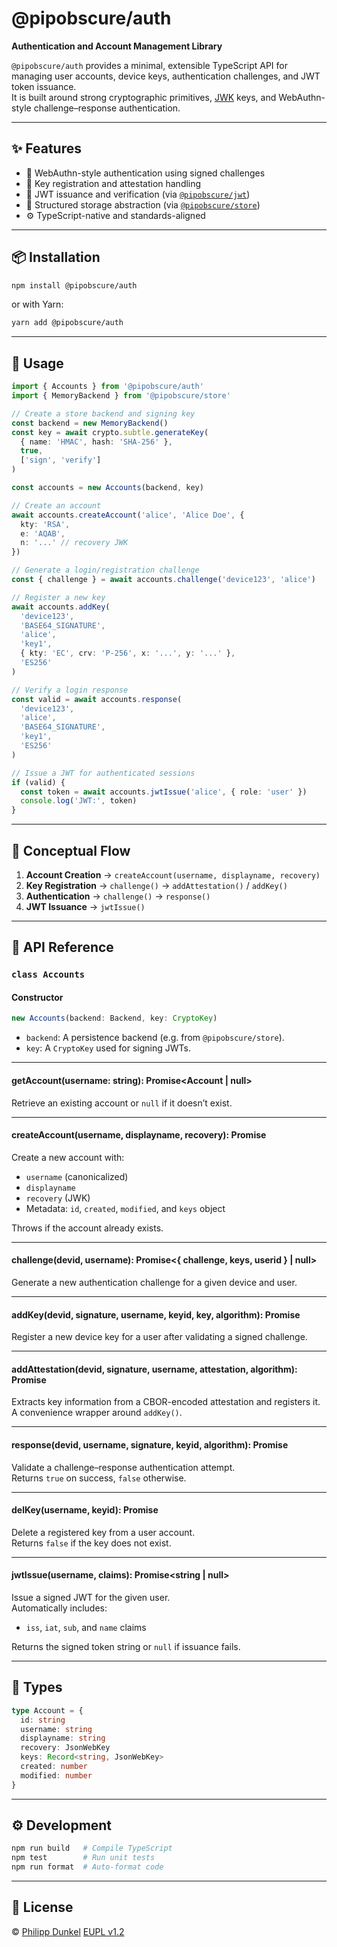 # @pipobscure/auth

**Authentication and Account Management Library**

`@pipobscure/auth` provides a minimal, extensible TypeScript API for managing user accounts, device keys, authentication challenges, and JWT token issuance.  
It is built around strong cryptographic primitives, [JWK](https://datatracker.ietf.org/doc/html/rfc7517) keys, and WebAuthn-style challenge–response authentication.

---

## ✨ Features

- 🔐 WebAuthn-style authentication using signed challenges
- 🧩 Key registration and attestation handling
- 🪪 JWT issuance and verification (via [`@pipobscure/jwt`](https://www.npmjs.com/package/@pipobscure/jwt))
- 🧾 Structured storage abstraction (via [`@pipobscure/store`](https://www.npmjs.com/package/@pipobscure/store))
- ⚙️ TypeScript-native and standards-aligned

---

## 📦 Installation

```bash
npm install @pipobscure/auth
```

or with Yarn:

```bash
yarn add @pipobscure/auth
```

---

## 🚀 Usage

```ts
import { Accounts } from '@pipobscure/auth'
import { MemoryBackend } from '@pipobscure/store'

// Create a store backend and signing key
const backend = new MemoryBackend()
const key = await crypto.subtle.generateKey(
  { name: 'HMAC', hash: 'SHA-256' },
  true,
  ['sign', 'verify']
)

const accounts = new Accounts(backend, key)

// Create an account
await accounts.createAccount('alice', 'Alice Doe', {
  kty: 'RSA',
  e: 'AQAB',
  n: '...' // recovery JWK
})

// Generate a login/registration challenge
const { challenge } = await accounts.challenge('device123', 'alice')

// Register a new key
await accounts.addKey(
  'device123',
  'BASE64_SIGNATURE',
  'alice',
  'key1',
  { kty: 'EC', crv: 'P-256', x: '...', y: '...' },
  'ES256'
)

// Verify a login response
const valid = await accounts.response(
  'device123',
  'alice',
  'BASE64_SIGNATURE',
  'key1',
  'ES256'
)

// Issue a JWT for authenticated sessions
if (valid) {
  const token = await accounts.jwtIssue('alice', { role: 'user' })
  console.log('JWT:', token)
}
```

---

## 🧠 Conceptual Flow

1. **Account Creation** → `createAccount(username, displayname, recovery)`
2. **Key Registration** → `challenge()` → `addAttestation()` / `addKey()`
3. **Authentication** → `challenge()` → `response()`
4. **JWT Issuance** → `jwtIssue()`

---

## 🧩 API Reference

### `class Accounts`

#### **Constructor**
```ts
new Accounts(backend: Backend, key: CryptoKey)
```
- `backend`: A persistence backend (e.g. from `@pipobscure/store`).
- `key`: A `CryptoKey` used for signing JWTs.

---

#### **getAccount(username: string): Promise<Account | null>**
Retrieve an existing account or `null` if it doesn’t exist.

---

#### **createAccount(username, displayname, recovery): Promise<void>**
Create a new account with:
- `username` (canonicalized)
- `displayname`
- `recovery` (JWK)
- Metadata: `id`, `created`, `modified`, and `keys` object

Throws if the account already exists.

---

#### **challenge(devid, username): Promise<{ challenge, keys, userid } | null>**
Generate a new authentication challenge for a given device and user.

---

#### **addKey(devid, signature, username, keyid, key, algorithm): Promise<void>**
Register a new device key for a user after validating a signed challenge.

---

#### **addAttestation(devid, signature, username, attestation, algorithm): Promise<void>**
Extracts key information from a CBOR-encoded attestation and registers it.  
A convenience wrapper around `addKey()`.

---

#### **response(devid, username, signature, keyid, algorithm): Promise<boolean>**
Validate a challenge–response authentication attempt.  
Returns `true` on success, `false` otherwise.

---

#### **delKey(username, keyid): Promise<boolean>**
Delete a registered key from a user account.  
Returns `false` if the key does not exist.

---

#### **jwtIssue(username, claims): Promise<string | null>**
Issue a signed JWT for the given user.  
Automatically includes:
- `iss`, `iat`, `sub`, and `name` claims

Returns the signed token string or `null` if issuance fails.

---

## 🪪 Types

```ts
type Account = {
  id: string
  username: string
  displayname: string
  recovery: JsonWebKey
  keys: Record<string, JsonWebKey>
  created: number
  modified: number
}
```

---

## ⚙️ Development

```bash
npm run build   # Compile TypeScript
npm test        # Run unit tests
npm run format  # Auto-format code
```

---

## 🧾 License

© [Philipp Dunkel](https://github.com/pipobscure) [EUPL v1.2](https://eupl.eu/1.2/en)
